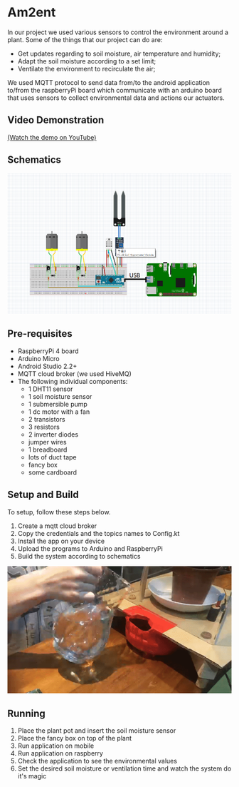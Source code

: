 # Am2ent

In our project we used various sensors to control the environment around a plant.
Some of the things that our project can do are: 
- Get updates regarding to soil moisture, air temperature and humidity;
- Adapt the soil moisture according to a set limit;
- Ventilate the environment to recirculate the air;

We used MQTT protocol to send data from/to the android application to/from the raspberryPi board which communicate with an arduino board that uses sensors to collect environmental data and actions our actuators.


## Video Demonstration



[(Watch the demo on YouTube)][demo-yt]

## Schematics

![Schematics](schematics.png)

## Pre-requisites

- RaspberryPi 4 board
- Arduino Micro
- Android Studio 2.2+
- MQTT cloud broker (we used HiveMQ)
- The following individual components:
    - 1 DHT11 sensor
    - 1 soil moisture sensor
    - 1 submersible pump
    - 1 dc motor with a fan
    - 2 transistors
    - 3 resistors
    - 2 inverter diodes
    - jumper wires
    - 1 breadboard
    - lots of duct tape 
    - fancy box
    - some cardboard


## Setup and Build

To setup, follow these steps below.

1. Create a mqtt cloud broker 
2. Copy the credentials and the topics names to Config.kt
3. Install the app on your device
4. Upload the programs to Arduino and RaspberryPi 
5. Build the system according to schematics

![Radu toarna apa][demo-gif]

## Running


1. Place the plant pot and insert the soil moisture sensor
2. Place the fancy box on top of the plant
3. Run application on mobile
4. Run application on raspberry
5. Check the application to see the environmental values
6. Set the desired soil moisture or ventilation time and watch the system do it's magic


[demo-yt]: https://www.youtube.com/watch?v=sNo7ulwiimU
[demo-gif]: raduApa.gif
